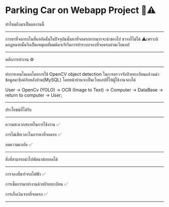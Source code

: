 # Parking Car on Webapp Project 🚗⚠️

ทำไหมถึงมาเป็นผลงานนี้

------------------------------------------------------------------------------

การหาที่จอกรถในที่แออัดนั้นในปัจจุบันนั้นหาที่จอดรถยากมากจะนำของไป ขวางก็ไม่ได้ ⚠️เพราะผิดกฏหมายนั้นจึงเป็นเหตุผลที่ผมคิดจะริเริ่มการทำระบบจองที่จอดรถผ่านเว็บแอป

------------------------------------------------------------------------------

หลักการทำงาน ⚙️

------------------------------------------------------------------------------

ทำการเทนโมเดลโดยการใช้ OpenCV object detection ในการตรวจจับป้ายทะเบียนแล้วนนำข้อมูลมาซิงค์กับหลังบ้าน(MySQL) โดยหน้าบ้านจะเป็นเว็บแอปที่ให้ผู้ใช้งานจองได้

User -> OpenCv (YOLO) -> OCR (Image to Text) -> Computer -> DataBase -> return to computer -> User;

------------------------------------------------------------------------------

ประโยชน์ที่ได้รับ

------------------------------------------------------------------------------

ความสะดวกสบายในการใช้งาาน ✅

การไม่เสียเวลาในการหาที่จอดรถ ✅

ลดความแออัด ✅

------------------------------------------------------------------------------

สิ่งที่สามารถนำไปพัตนาต่อยอดได้

------------------------------------------------------------------------------

การจองที่ชาร์จรถไฟฟ้า ✅

การเช็ตการมาทำงานด้วยป้ายทะเบียน ✅

การเก็บเงินจากที่จอดรถ ✅

------------------------------------------------------------------------------
